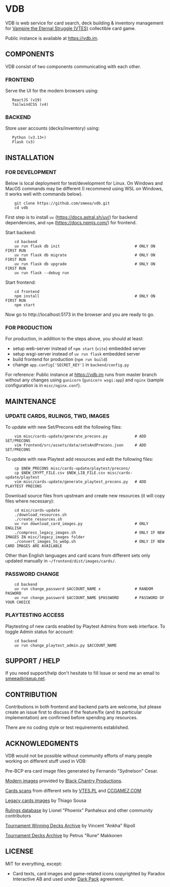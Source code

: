 # VDB

VDB is web service for card search, deck building & inventory management for [Vampire the Eternal Struggle (VTES)](https://www.vekn.net/what-is-v-tes) collectible card game.

Public instance is available at https://vdb.im.

## COMPONENTS

VDB consist of two components communicating with each other.

### FRONTEND
Serve the UI for the modern browsers using:
```
   ReactJS (v19)
   TailwindCSS (v4)
```

### BACKEND
Store user accounts (decks/inventory) using:

```
   Python (v3.13+)
   Flask (v3)
```
 
## INSTALLATION

### FOR DEVELOPMENT

Below is local deployment for test/development for Linux.
On Windows and MacOS commands may be different (I recommend using WSL on Windows, it works well with commands below).

```
    git clone https://github.com/smeea/vdb.git
    cd vdb
```

First step is to install `uv` (https://docs.astral.sh/uv/) for backend dependencies, and `npm` (https://docs.npmjs.com/) for frontend.

Start backend:
```
    cd backend
    uv run flask db init                                 # ONLY ON FIRST RUN
    uv run flask db migrate                              # ONLY ON FIRST RUN
    uv run flask db upgrade                              # ONLY ON FIRST RUN
    uv run flask --debug run
```

Start frontend:
```
    cd frontend
    npm install                                          # ONLY ON FIRST RUN
    npm start
```

Now go to http://localhost:5173 in the browser and you are ready to go.

### FOR PRODUCTION

For production, in addition to the steps above, you should at least:
* setup web-server instead of `npm start` (`vite`) embedded server
* setup wsgi-server instead of `uv run flask` embedded server
* build frontend for production (`npm run build`)
* change `app.config['SECRET_KEY']` in `backend/config.py`

For reference:
Public instance at https://vdb.im runs from master branch without any changes using `gunicorn` (`gunicorn wsgi:app`) and `nginx` (sample configuration is in `misc/nginx.conf`).


## MAINTENANCE

### UPDATE CARDS, RULINGS, TWD, IMAGES

To update with new Set/Precons edit the following files:
```
    vim misc/cards-update/generate_precons.py            # ADD SET/PRECONS
    vim frontend/src/assets/data/setsAndPrecons.json     # ADD SET/PRECONS
```

To update with new Playtest add resources and edit the following files:
```
    cp $NEW_PRECONS misc/cards-update/playtest/precons/
    cp $NEW_CRYPT_FILE.csv $NEW_LIB_FILE.csv misc/cards-update/playtest
    vim misc/cards-update/generate_playtest_precons.py   # ADD PLAYTEST PRECONS
```

Download source files from upstream and create new resources (it will copy files where necessary):
```
    cd misc/cards-update
    ./download_resources.sh
    ./create_resources.sh
    uv run download_card_images.py                       # ONLY ENGLISH
    ./compress_legacy_images.sh                          # ONLY IF NEW IMAGES IN misc/legacy_images folder
    ./convert_images_to_webp.sh                          # ONLY IF NEW CARD IMAGES ARE AVAILABLE
```
Other than English languages and card scans from different sets only updated manually in `~/frontend/dist/images/cards/`.

### PASSWORD CHANGE
```
    cd backend
    uv run change_password $ACCOUNT_NAME x               # RANDOM PASWORD
    uv run change_password $ACCOUNT_NAME $PASSWORD       # PASSWORD OF YOUR CHOICE
```

### PLAYTESTING ACCESS
Playtesting of new cards enabled by Playtest Admins from web interface.
To toggle Admin status for account:
```
    cd backend
    uv run change_playtest_admin.py $ACCOUNT_NAME
```

## SUPPORT / HELP
If you need support/help don't hesitate to fill Issue or send me an email to smeea@riseup.net.

## CONTRIBUTION
Contributions in both frontend and backend parts are welcome, but please create an issue first to discuss if the feature/fix (and its particular implementation) are confirmed before spending any resources.

There are no coding style or test requirements established.

## ACKNOWLEDGMENTS
VDB would not be possible without community efforts of many people working on different stuff used in VDB:

Pre-BCP era card image files generated by Fernando "Sydnelson" Cesar.

[Modern images](frontend/public/images/cards/en-EN) provided by [Black Chantry Productions](https://www.blackchantry.com).

[Cards scans](frontend/public/images/cards/set) from different sets by [VTES.PL](http://vtes.pl) and [CCGAMEZ.COM](https://ccggamez.com)

[Legacy cards images](frontend/public/images/cards/legacy) by Thiago Sousa

[Rulings database](https://github.com/vtes-biased/vtes-rulings) by Lionel "Phoenix" Panhaleux and other community contributors

[Tournament Winning Decks Archive](http://www.vekn.fr/decks/twd.htm) by Vincent "Ankha" Ripoll

[Tournament Decks Archive](https://garourimgazette.wordpress.com/vtes-discussions/vtes-tournament-archive) by Petrus "Rune" Makkonen

## LICENSE
MIT for everything, except:
- Card texts, card images and game-related icons copyrighted by Paradox Interactive AB and used under [Dark Pack](https://www.paradoxinteractive.com/games/world-of-darkness/community/dark-pack-agreement) agreement.
